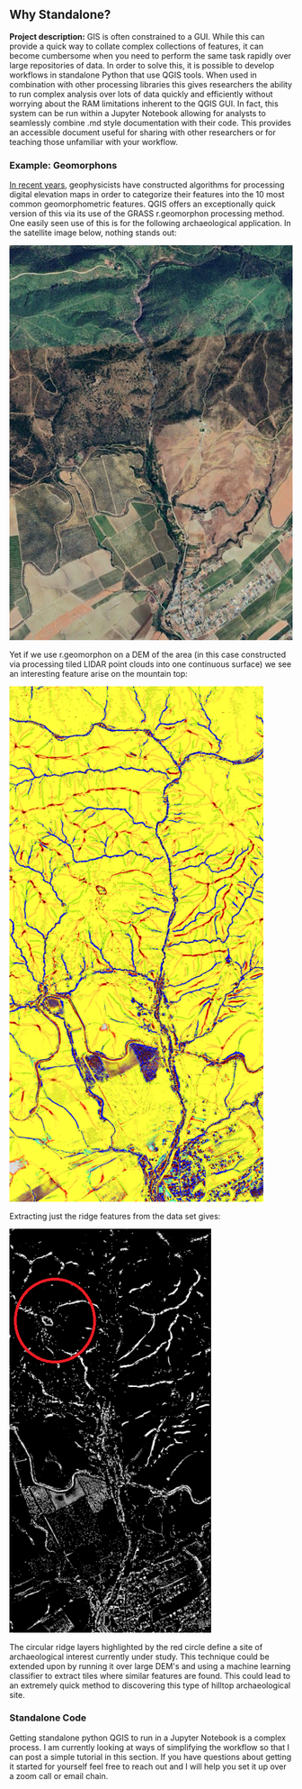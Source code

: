 ## Why Standalone?

**Project description:** GIS is often constrained to a GUI. While this can provide a quick way to collate complex collections of features, it can become cumbersome when you need to perform the same task rapidly over large repositories of data. In order to solve this, it is possible to develop workflows in standalone Python that use QGIS tools. When used in combination with other processing libraries this gives researchers the ability to run complex analysis over lots of data quickly and efficiently without worrying about the RAM limitations inherent to the QGIS GUI. In fact, this system can be run within a Jupyter Notebook allowing for analysts to seamlessly combine .md style documentation with their code. This provides an accessible document useful for sharing with other researchers or for teaching those unfamiliar with your workflow. 

### Example: Geomorphons

[In recent years](https://www.sciencedirect.com/science/article/abs/pii/S0169555X12005028), geophysicists have constructed algorithms for processing digital elevation maps in order to categorize their features into the 10 most common geomorphometric features. QGIS offers an exceptionally quick version of this via its use of the GRASS r.geomorphon processing method. One easily seen use of this is for the following archaeological application. In the satellite image below, nothing stands out:

<img src="images/morphs/SAT.png?raw=true"/>

Yet if we use r.geomorphon on a DEM of the area (in this case constructed via processing tiled LIDAR point clouds into one continuous surface) we see an interesting feature arise on the mountain top:

<img src="images/morphs/MORPH.png?raw=true"/>

Extracting just the ridge features from the data set gives:

<img src="images/morphs/Ridge.png?raw=true"/>

The circular ridge layers highlighted by the red circle define a site of archaeological interest currently under study. This technique could be extended upon by running it over large DEM's and using a machine learning classifier to extract tiles where similar features are found. This could lead to an extremely quick method to discovering this type of hilltop archaeological site. 

### Standalone Code

Getting standalone python QGIS to run in a Jupyter Notebook is a complex process. I am currently looking at ways of simplifying the workflow so that I can post a simple tutorial in this section. If you have questions about getting it started for yourself feel free to reach out and I will help you set it up over a zoom call or email chain. 
